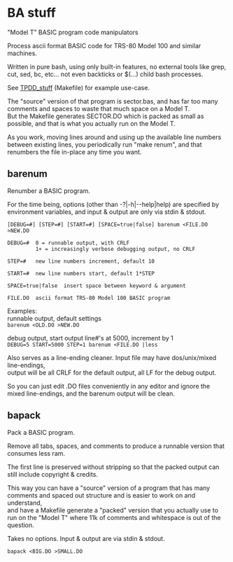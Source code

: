 # BA stuff

"Model T" BASIC program code manipulators

Process ascii format BASIC code for TRS-80 Model 100 and similar machines.

Written in pure bash, using only built-in features, no external tools like grep, cut, sed, bc, etc... not even backticks or $(...) child bash processes.

See [TPDD_stuff](https://github.com/bkw777/TPDD_stuff) (Makefile) for example use-case.

The "source" version of that program is sector.bas, and has far too many comments and spaces to waste that much space on a Model T.  
But the Makefile generates SECTOR.DO which is packed as small as possible, and that is what you actually run on the Model T.

As you work, moving lines around and using up the available line numbers between existing lines, you periodically run "make renum", and that renumbers the file in-place any time you want.

## barenum

Renumber a BASIC program.

For the time being, options (other than -?|-h|--help|help) are specified by environment variables, and input & output are only via stdin & stdout.

```
[DEBUG=#] [STEP=#] [START=#] [SPACE=true|false] barenum <FILE.DO >NEW.DO

DEBUG=#  0 = runnable output, with CRLF
         1+ = increasingly verbose debugging output, no CRLF

STEP=#   new line numbers increment, default 10

START=#  new line numbers start, default 1*STEP

SPACE=true|false  insert space between keyword & argument

FILE.DO  ascii format TRS-80 Model 100 BASIC program
```

Examples:  
runnable output, default settings  
```barenum <OLD.DO >NEW.DO```

debug output, start output line#'s at 5000, increment by 1  
```DEBUG=5 START=5000 STEP=1 barenum <FILE.DO |less```

Also serves as a line-ending cleaner. Input file may have dos/unix/mixed line-endings,  
output will be all CRLF for the default output, all LF for the debug output.

So you can just edit .DO files conveniently in any editor and ignore the mixed line-endings, and the barenum output will be clean.

## bapack

Pack a BASIC program.

Remove all tabs, spaces, and comments to produce a runnable version that consumes less ram.

The first line is preserved without stripping so that the packed output can still include copyright & credits.

This way you can have a "source" version of a program that has many comments and spaced out structure and is easier to work on and understand,  
and have a Makefile generate a "packed" version that you actually use to run on the "Model T" where 11k of comments and whitespace is out of the question.

Takes no options. Input & output are via stdin & stdout.

```bapack <BIG.DO >SMALL.DO```
